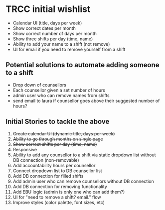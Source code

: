 # TRCC initial wishlist
- Calendar UI (title, days per week)
- Show correct dates per month
- Show correct number of days per month
- Show three shifts per day (time, name)
- Ability to add your name to a shift (not remove)
- UI for email if you need to remove yourself from a shift

## Potential solutions to automate adding someone to a shift
- Drop down of counsellors
- Each counsellor given a set number of hours
- admin user who can remove names from shifts
- send email to laura if counsellor goes above their suggested number of hours?


## Initial Stories to tackle the above
1. ~~Create calendar UI (dynamic title, days per week)~~
2. ~~Ability to go through months on single page~~
3. ~~Show correct shifts per day (time, name)~~
4. Responsive
5. Ability to add any counsellor to a shift via static dropdown list without DB connection (non-removable)
6. Add accountability hours per counsellor
7. Connect dropdown list to DB counsellor list
8. Add DB connection for filled shifts
9. Add admin user who can remove counsellors without DB connection
10. Add DB connection for removing functionality
11. Add EBU logic (admin is only one who can add them?)
12. UI for "need to remove a shift? email." flow
13. Improve styles (color palette, font sizes, etc)
